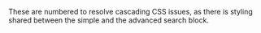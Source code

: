 These are numbered to resolve cascading CSS issues, as there is styling shared between the simple and the advanced search block.
